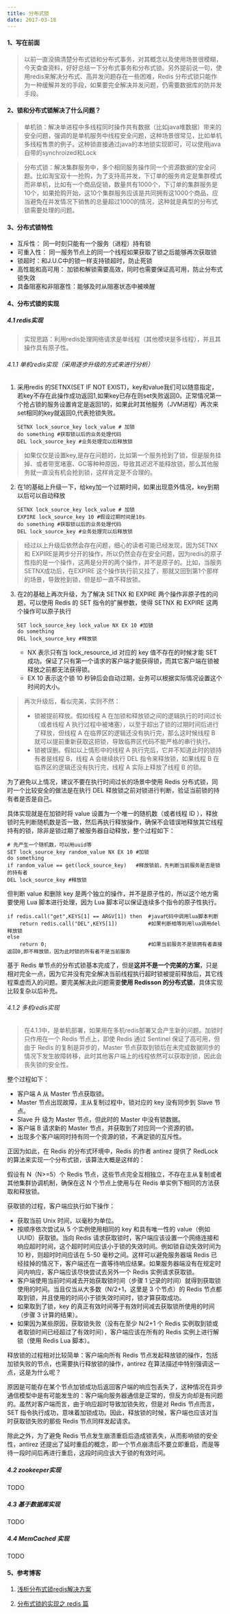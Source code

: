 ```yaml
---
title: 分布式锁
date: 2017-03-18
---
```

#### 1、写在前面

>以前一直没搞清楚分布式锁和分布式事务，对其概念以及使用场景很模糊，今天查查资料，好好总结一下分布式事务和分布式锁。另外提前说一句，使用redis来解决分布式、高并发问题存在一些困难，Redis 分布式锁只能作为一种缓解并发的手段，如果要完全解决并发问题，仍需要数据库的防并发手段。

#### 2、锁和分布式锁解决了什么问题？

> 单机锁：解决单进程中多线程同时操作共有数据（比如java堆数据）带来的安全问题，强调的是单机服务中线程安全问题，这种场景很常见，比如单机多线程售票的例子。这种锁直接通过java的本地锁实现即可，可以使用java自带的synchroized和Lock

> 分布式锁：解决集群服务中，多个相同服务操作同一个资源数据的安全问题。比如淘宝双十一抢购，为了支持高并发，下订单的服务肯定是集群模式而非单机，比如有一个商品促销，数量共有1000个，下订单的集群服务是10个，如果抢购开始，这10个集群服务应该是共同拥有这1000个商品，应当避免在并发情况下销售的总量超过1000的情况，这种就是典型的分布式锁需要处理的问题。

#### 3、分布式锁特性

- 互斥性： 同一时刻只能有一个服务（进程）持有锁
- 可重入性： 同一服务节点上的同一个线程如果获取了锁之后能够再次获取锁
- 锁超时：和J.U.C中的锁一样支持锁超时，防止死锁
- 高性能和高可用： 加锁和解锁需要高效，同时也需要保证高可用，防止分布式锁失效
- 具备阻塞和非阻塞性：能够及时从阻塞状态中被唤醒

#### 4、分布式锁的实现

##### 4.1 redis实现

> 实现思路：利用redis处理网络请求是单线程（其他模块是多线程），并且其操作具有原子性。

###### 4.1.1 单机redis实现（采用逐步升级的方式来进行分析）

1. 采用redis 的SETNX(SET IF NOT EXIST)，key和value我们可以随意指定，若key不存在此操作成功返回1,如果key已存在则set失败返回0。正常情况第一个抢占锁的服务设置肯定是返回1的，如果此时其他服务（JVM进程）再次来set相同的key就返回0,代表抢锁失败。

   ```SHELL
   SETNX lock_source_key lock_value # 加锁
   do something #获取锁以后的业务处理代码
   DEL lock_source_key #业务处理完以后释放锁
   ```

   

> 如果仅仅是设置key,是存在问题的，比如第一个服务抢到了锁，但是服务挂掉、或者带宽堵塞、GC等种种原因，导致其迟迟不能释放锁，那么其他服务就一直没有机会抢到锁，这样肯定是不合理的。

2. 在1的基础上升级一下，给key加一个过期时间，如果出现意外情况，key到期以后可以自动释放

   ```shell
   SETNX lock_source_key lock_value # 加锁
   EXPIRE lock_source_key 10 #假设过期时间是10s
   do something #获取锁以后的业务处理代码
   DEL lock_source_key #业务处理完以后释放锁
   ```

> 经过以上升级后依然会存在问题，细心的读者可能已经发现，因为SETNX 和 EXPIRE是两步分开的操作，所以仍然会存在安全问题，因为redis的原子性指的是一个操作，这两是分开的两个操作，并不是原子的。比如，当服务SETNX成功后，在EXPIRE 这个操作执行前又挂了，那就又回到第1个那样的场景，导致抢到锁，但是却一直不释放锁。

3. 在2的基础上再次升级，为了解决 SETNX 和 EXPIRE 两个操作非原子性的问题，可以使用 Redis 的 SET 指令的扩展参数，使得 SETNX 和 EXPIRE 这两个操作可以原子执行

   ```shell
   SET lock_source_key lock_value NX EX 10 #加锁
   do something
   DEL lock_source_key #释放锁
   ```

   - NX 表示只有当 lock_resource_id 对应的 key 值不存在的时候才能 SET 成功。保证了只有第一个请求的客户端才能获得锁，而其它客户端在锁被释放之前都无法获得锁。
   - EX 10 表示这个锁 10 秒钟后会自动过期，业务可以根据实际情况设置这个时间的大小。
> 再次升级后，看似完美，实则不然：
>
> - 锁被提前释放。假如线程 A 在加锁和释放锁之间的逻辑执行的时间过长（或者线程 A 执行过程中被堵塞），以至于超出了锁的过期时间后进行了释放，但线程 A 在临界区的逻辑还没有执行完，那么这时候线程 B 就可以提前重新获取这把锁，导致临界区代码不能严格的串行执行。
> - 锁被误删。假如以上情形中的线程 A 执行完后，它并不知道此时的锁持有者是线程 B，线程 A 会继续执行 DEL 指令来释放锁，如果线程 B 在临界区的逻辑还没有执行完，线程 A 实际上释放了线程 B 的锁。

为了避免以上情况，建议不要在执行时间过长的场景中使用 Redis 分布式锁，同时一个比较安全的做法是在执行 DEL 释放锁之前对锁进行判断，验证当前锁的持有者是否是自己。

具体实现就是在加锁时将 value 设置为一个唯一的随机数（或者线程 ID ），释放锁时先判断随机数是否一致，然后再执行释放操作，确保不会错误地释放其它线程持有的锁，除非是锁过期了被服务器自动释放，整个过程如下：

```shell
# 先产生一个随机数，可以用uuid等
SET lock_source_key random_value NX EX 10 #加锁
do something
if random_value == get(lock_source_key)   #释放锁前，先判断当前服务是否是锁的持有者
DEL lock_source_key #释放锁
```

但判断 value 和删除 key 是两个独立的操作，并不是原子性的，所以这个地方需要使用 Lua 脚本进行处理，因为 Lua 脚本可以保证连续多个指令的原子性执行。

```shell
if redis.call("get",KEYS[1] == ARGV[1]) then  #java代码中调用lua脚本判断
	return redis.call("DEL",KEYS[1])          #如果判断相等则用lua调用del释放锁
else
	return 0;                                 #如果当前服务不是锁拥有者直接返回0,即不释放锁，因为此时锁的所有者不是当前服务
```

基于 Redis 单节点的分布式锁基本完成了，但是**这并不是一个完美的方案**，只是相对完全一点，因为它并没有完全解决当前线程执行超时锁被提前释放后，其它线程乘虚而入的问题。要完美解决此问题需要**使用 Redisson 的分布式锁**，具体实现比较复杂以后补充。

###### 4.1.2 多机redis实现

> 在4.1.1中，是单机部署，如果用在多机redis部署又会产生新的问题。加锁时只作用在一个 Redis 节点上，即使 Redis 通过 Sentinel 保证了高可用，但由于 Redis 的复制是异步的，Master 节点获取到锁后在未完成数据同步的情况下发生故障转移，此时其他客户端上的线程依然可以获取到锁，因此会丧失锁的安全性。

整个过程如下：

- 客户端 A 从 Master 节点获取锁。
- Master 节点出现故障，主从复制过程中，锁对应的 key 没有同步到 Slave 节点。
- Slave 升 级为 Master 节点，但此时的 Master 中没有锁数据。
- 客户端 B 请求新的 Master 节点，并获取到了对应同一个资源的锁。
- 出现多个客户端同时持有同一个资源的锁，不满足锁的互斥性。

正因为如此，在 Redis 的分布式环境中，Redis 的作者 antirez 提供了 RedLock 的算法来实现一个分布式锁，该算法大概是这样的：

假设有 N（N>=5）个 Redis 节点，这些节点完全互相独立，不存在主从复制或者其他集群协调机制，确保在这 N 个节点上使用与在 Redis 单实例下相同的方法获取和释放锁。

获取锁的过程，客户端应执行如下操作：

- 获取当前 Unix 时间，以毫秒为单位。
- 按顺序依次尝试从 5 个实例使用相同的 key 和具有唯一性的 value（例如 UUID）获取锁。当向 Redis 请求获取锁时，客户端应该设置一个网络连接和响应超时时间，这个超时时间应该小于锁的失效时间。例如锁自动失效时间为 10 秒，则超时时间应该在 5-50 毫秒之间。这样可以避免服务器端 Redis 已经挂掉的情况下，客户端还在一直等待响应结果。如果服务器端没有在规定时间内响应，客户端应该尽快尝试去另外一个 Redis 实例请求获取锁。
- 客户端使用当前时间减去开始获取锁时间（步骤 1 记录的时间）就得到获取锁使用的时间。当且仅当从大多数（N/2+1，这里是 3 个节点）的 Redis 节点都取到锁，并且使用的时间小于锁失效时间时，锁才算获取成功。
- 如果取到了锁，key 的真正有效时间等于有效时间减去获取锁所使用的时间（步骤 3 计算的结果）。
- 如果因为某些原因，获取锁失败（没有在至少 N/2+1 个 Redis 实例取到锁或者取锁时间已经超过了有效时间），客户端应该在所有的 Redis 实例上进行解锁（使用 Redis Lua 脚本）。

释放锁的过程相对比较简单：客户端向所有 Redis 节点发起释放锁的操作，包括加锁失败的节点，也需要执行释放锁的操作，antirez 在算法描述中特别强调这一点，这是为什么呢？

原因是可能存在某个节点加锁成功后返回客户端的响应包丢失了，这种情况在异步通信模型中是有可能发生的：客户端向服务器通信是正常的，但反方向却是有问题的。虽然对客户端而言，由于响应超时导致加锁失败，但是对 Redis 节点而言，SET 指令执行成功，意味着加锁成功。因此，释放锁的时候，客户端也应该对当时获取锁失败的那些 Redis 节点同样发起请求。

除此之外，为了避免 Redis 节点发生崩溃重启后造成锁丢失，从而影响锁的安全性，antirez 还提出了延时重启的概念，即一个节点崩溃后不要立即重启，而是等待一段时间后再进行重启，这段时间应该大于锁的有效时间。

##### 4.2 zookeeper实现

TODO

##### 4.3 基于数据库实现

TODO

##### 4.4 MemCached 实现

TODO

#### 5、参考博客

1. [浅析分布式锁redis解决方案](https://www.infoq.cn/article/dvaaj71f4fbqsxmgvdce)

2. [分布式锁的实现之 redis 篇](https://xiaomi-info.github.io/2019/12/17/redis-distributed-lock/)
